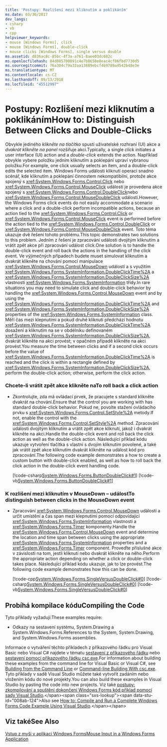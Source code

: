 ```yaml
---
title: 'Postupy: Rozlišení mezi kliknutím a poklikáním'
ms.date: 03/30/2017
dev_langs:
- csharp
- vb
- cpp
helpviewer_keywords:
- mouse [Windows Forms], click
- mouse [Windows Forms], double-click
- mouse clicks [Windows Forms], single versus double
ms.assetid: d836ac8c-85bc-4f3a-a761-8aee03dc682c
ms.openlocfilehash: 84d085700091c4e7b8658e8eac4cf86fbd7730d5
ms.sourcegitcommit: 76a304c79a32aa13889ebcf4b9789a4542b48e3e
ms.translationtype: MT
ms.contentlocale: cs-CZ
ms.lasthandoff: 09/13/2018
ms.locfileid: "45512997"
---
```

# <a name="how-to-distinguish-between-clicks-and-double-clicks"></a><span data-ttu-id="008ab-102">Postupy: Rozlišení mezi kliknutím a poklikáním</span><span class="sxs-lookup"><span data-stu-id="008ab-102">How to: Distinguish Between Clicks and Double-Clicks</span></span>
<span data-ttu-id="008ab-103">Obvykle jediného *klikněte na tlačítko* spustí uživatelské rozhraní (UI) akce a *dvakrát klikněte na panel* rozšiřuje akci.</span><span class="sxs-lookup"><span data-stu-id="008ab-103">Typically, a single *click* initiates a user interface (UI) action and a *double-click* extends the action.</span></span> <span data-ttu-id="008ab-104">Například obvykle vybere položku jedním kliknutím a poklepání upraví vybranou položku.</span><span class="sxs-lookup"><span data-stu-id="008ab-104">For example, one click usually selects an item, and a double-click edits the selected item.</span></span> <span data-ttu-id="008ab-105">Windows Forms události kliknutí operaci snadno scénář, kde kliknutím a poklepání činnostem nekompatibilní, protože akce spojený s <xref:System.Windows.Forms.Control.Click> nebo <xref:System.Windows.Forms.Control.MouseClick> událostí je provedena akce spojený s <xref:System.Windows.Forms.Control.DoubleClick>nebo <xref:System.Windows.Forms.Control.MouseDoubleClick> událostí.</span><span class="sxs-lookup"><span data-stu-id="008ab-105">However, the Windows Forms click events do not easily accommodate a scenario where a click and a double-click perform incompatible actions, because an action tied to the <xref:System.Windows.Forms.Control.Click> or <xref:System.Windows.Forms.Control.MouseClick> event is performed before the action tied to the <xref:System.Windows.Forms.Control.DoubleClick> or <xref:System.Windows.Forms.Control.MouseDoubleClick> event.</span></span> <span data-ttu-id="008ab-106">Toto téma ukazuje dvě řešení tohoto problému.</span><span class="sxs-lookup"><span data-stu-id="008ab-106">This topic demonstrates two solutions to this problem.</span></span> <span data-ttu-id="008ab-107">Jedním z řešení je zpracování události dvojitým kliknutím a vrátit zpět akce při zpracování událost click.</span><span class="sxs-lookup"><span data-stu-id="008ab-107">One solution is to handle the double-click event and roll back the actions in the handling of the click event.</span></span> <span data-ttu-id="008ab-108">Ve výjimečných případech budete muset simulovat kliknutím a dvakrát klikněte na chování pomocí manipulace <xref:System.Windows.Forms.Control.MouseDown> událostí a s využitím <xref:System.Windows.Forms.SystemInformation.DoubleClickTime%2A> a <xref:System.Windows.Forms.SystemInformation.DoubleClickSize%2A> vlastnosti <xref:System.Windows.Forms.SystemInformation> třídy.</span><span class="sxs-lookup"><span data-stu-id="008ab-108">In rare situations you may need to simulate click and double-click behavior by handling the <xref:System.Windows.Forms.Control.MouseDown> event and by using the <xref:System.Windows.Forms.SystemInformation.DoubleClickTime%2A> and <xref:System.Windows.Forms.SystemInformation.DoubleClickSize%2A> properties of the <xref:System.Windows.Forms.SystemInformation> class.</span></span> <span data-ttu-id="008ab-109">Měří čas mezi klepnutími a pokud druhé kliknutí předchází hodnotu <xref:System.Windows.Forms.SystemInformation.DoubleClickTime%2A> dosažení a kliknutím na se v obdélníku definovaném <xref:System.Windows.Forms.SystemInformation.DoubleClickSize%2A>, dvakrát klikněte na akci provést; v opačném případě klikněte na akci provést.</span><span class="sxs-lookup"><span data-stu-id="008ab-109">You measure the time between clicks and if a second click occurs before the value of <xref:System.Windows.Forms.SystemInformation.DoubleClickTime%2A> is reached and the click is within a rectangle defined by <xref:System.Windows.Forms.SystemInformation.DoubleClickSize%2A>, perform the double-click action; otherwise, perform the click action.</span></span>  
  
### <a name="to-roll-back-a-click-action"></a><span data-ttu-id="008ab-110">Chcete-li vrátit zpět akce klikněte na</span><span class="sxs-lookup"><span data-stu-id="008ab-110">To roll back a click action</span></span>  
  
-   <span data-ttu-id="008ab-111">Zkontrolujte, zda má ovládací prvek, že pracujete s standard klikněte dvakrát na chování.</span><span class="sxs-lookup"><span data-stu-id="008ab-111">Ensure that the control you are working with has standard double-click behavior.</span></span> <span data-ttu-id="008ab-112">Pokud ne, povolte stažení ovládacího prvku s <xref:System.Windows.Forms.Control.SetStyle%2A> metody.</span><span class="sxs-lookup"><span data-stu-id="008ab-112">If not, enable the control with the <xref:System.Windows.Forms.Control.SetStyle%2A> method.</span></span> <span data-ttu-id="008ab-113">Zpracování události dvojitým kliknutím a vrátit zpět akce kliknutí, jakož i dvakrát klikněte na akci.</span><span class="sxs-lookup"><span data-stu-id="008ab-113">Handle the double-click event and roll back the click action as well as the double-click action.</span></span> <span data-ttu-id="008ab-114">Následující příklad kódu ukazuje vytvoření tlačítka s vlastní s dvojím kliknutím povolené, a také jak vrátit zpět akce kliknutím dvakrát klikněte na událost kód pro zpracování.</span><span class="sxs-lookup"><span data-stu-id="008ab-114">The following code example demonstrates a how to create a custom button with double-click enabled, as well as how to roll back the click action in the double-click event handling code.</span></span>  
  
     [!code-csharp[System.Windows.Forms.ButtonDoubleClick#1](../../../samples/snippets/csharp/VS_Snippets_Winforms/System.Windows.Forms.ButtonDoubleClick/CS/Form1.cs#1)]
     [!code-vb[System.Windows.Forms.ButtonDoubleClick#1](../../../samples/snippets/visualbasic/VS_Snippets_Winforms/System.Windows.Forms.ButtonDoubleClick/VB/Form1.vb#1)]  
  
### <a name="to-distinguish-between-clicks-in-the-mousedown-event"></a><span data-ttu-id="008ab-115">K rozlišení mezi kliknutím v MouseDown – událost</span><span class="sxs-lookup"><span data-stu-id="008ab-115">To distinguish between clicks in the MouseDown event</span></span>  
  
-   <span data-ttu-id="008ab-116">Zpracování <xref:System.Windows.Forms.Control.MouseDown> události a určit umístění a čas span mezi klepnutími pomocí odpovídající <xref:System.Windows.Forms.SystemInformation> vlastnosti a <xref:System.Windows.Forms.Timer> komponenty.</span><span class="sxs-lookup"><span data-stu-id="008ab-116">Handle the <xref:System.Windows.Forms.Control.MouseDown> event and determine the location and time span between clicks using the appropriate <xref:System.Windows.Forms.SystemInformation> properties and a <xref:System.Windows.Forms.Timer> component.</span></span> <span data-ttu-id="008ab-117">Proveďte příslušné akce v závislosti na tom, jestli kliknutí nebo dvakrát klikněte na něho.</span><span class="sxs-lookup"><span data-stu-id="008ab-117">Perform the appropriate action depending on whether a click or double-click takes place.</span></span> <span data-ttu-id="008ab-118">Následující příklad kódu ukazuje, jak to lze provést.</span><span class="sxs-lookup"><span data-stu-id="008ab-118">The following code example demonstrates how this can be done.</span></span>  
  
     [!code-cpp[System.Windows.Forms.SingleVersusDoubleClick#0](../../../samples/snippets/cpp/VS_Snippets_Winforms/System.Windows.Forms.SingleVersusDoubleClick/cpp/form1.cpp#0)]
     [!code-csharp[System.Windows.Forms.SingleVersusDoubleClick#0](../../../samples/snippets/csharp/VS_Snippets_Winforms/System.Windows.Forms.SingleVersusDoubleClick/CS/form1.cs#0)]
     [!code-vb[System.Windows.Forms.SingleVersusDoubleClick#0](../../../samples/snippets/visualbasic/VS_Snippets_Winforms/System.Windows.Forms.SingleVersusDoubleClick/VB/form1.vb#0)]  
  
## <a name="compiling-the-code"></a><span data-ttu-id="008ab-119">Probíhá kompilace kódu</span><span class="sxs-lookup"><span data-stu-id="008ab-119">Compiling the Code</span></span>  
 <span data-ttu-id="008ab-120">Tyto příklady vyžadují:</span><span class="sxs-lookup"><span data-stu-id="008ab-120">These examples require:</span></span>  
  
-   <span data-ttu-id="008ab-121">Odkazy na sestavení systému, System.Drawing a System.Windows.Forms.</span><span class="sxs-lookup"><span data-stu-id="008ab-121">References to the System, System.Drawing, and System.Windows.Forms assemblies.</span></span>  
  
 <span data-ttu-id="008ab-122">Informace o vytváření těchto příkladech z příkazového řádku pro Visual Basic nebo Visual C# najdete v tématu [sestavení z příkazového řádku](~/docs/visual-basic/reference/command-line-compiler/building-from-the-command-line.md) nebo [sestavení pomocí příkazového řádku csc.exe](~/docs/csharp/language-reference/compiler-options/command-line-building-with-csc-exe.md).</span><span class="sxs-lookup"><span data-stu-id="008ab-122">For information about building these examples from the command line for Visual Basic or Visual C#, see [Building from the Command Line](~/docs/visual-basic/reference/command-line-compiler/building-from-the-command-line.md) or [Command-line Building With csc.exe](~/docs/csharp/language-reference/compiler-options/command-line-building-with-csc-exe.md).</span></span> <span data-ttu-id="008ab-123">Tyto příklady v sadě Visual Studio můžete také vytvořit zadáním nebo vložením kódu do nové projekty.</span><span class="sxs-lookup"><span data-stu-id="008ab-123">You can also build these examples in Visual Studio by pasting the code into new projects.</span></span>  <span data-ttu-id="008ab-124">Viz také [postupy: zkompilování a spuštění dokončení Windows Forms kód příklad pomocí sady Visual Studio](https://msdn.microsoft.com/library/Bb129228\(v=vs.110\)).</span><span class="sxs-lookup"><span data-stu-id="008ab-124">Also see [How to: Compile and Run a Complete Windows Forms Code Example Using Visual Studio](https://msdn.microsoft.com/library/Bb129228\(v=vs.110\)).</span></span>  
  
## <a name="see-also"></a><span data-ttu-id="008ab-125">Viz také</span><span class="sxs-lookup"><span data-stu-id="008ab-125">See Also</span></span>  
 [<span data-ttu-id="008ab-126">Vstup z myši v aplikaci Windows Forms</span><span class="sxs-lookup"><span data-stu-id="008ab-126">Mouse Input in a Windows Forms Application</span></span>](../../../docs/framework/winforms/mouse-input-in-a-windows-forms-application.md)
